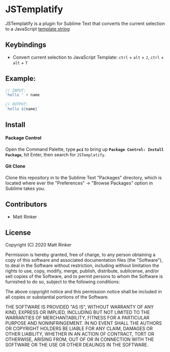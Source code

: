 # JSTemplatify
JSTemplatify is a plugin for Sublime Text that converts the current selection to a JavaScript [template string](https://developer.mozilla.org/en-US/docs/Web/JavaScript/Reference/Template_literals)

## Keybindings
- Convert current selection to JavaScript Template:  `ctrl` + `alt` + `J`, `ctrl` + `alt` + `T`

## Example:
```javascript
// INPUT:
'hello ' + name

// OUTPUT:
`hello ${name}`
```

## Install
#### Package Control
Open the Command Palette, type ***`pci`*** to bring up **`Package Control: Install Package`**, hit Enter,
then search for `JSTemplatify`.

#### Git Clone
Clone this repository in to the Sublime Text "Packages" directory, which is located where ever the
"Preferences" -> "Browse Packages" option in Sublime takes you.

## Contributors
- Matt Rinker

## License
Copyright (C) 2020 Matt Rinker

Permission is hereby granted, free of charge, to any person obtaining a copy
of this software and associated documentation files (the "Software"), to deal
in the Software without restriction, including without limitation the rights
to use, copy, modify, merge, publish, distribute, sublicense, and/or sell
copies of the Software, and to permit persons to whom the Software is furnished
to do so, subject to the following conditions:

The above copyright notice and this permission notice shall be included in all
copies or substantial portions of the Software.

THE SOFTWARE IS PROVIDED "AS IS", WITHOUT WARRANTY OF ANY KIND, EXPRESS OR
IMPLIED, INCLUDING BUT NOT LIMITED TO THE WARRANTIES OF MERCHANTABILITY,
FITNESS FOR A PARTICULAR PURPOSE AND NONINFRINGEMENT. IN NO EVENT SHALL THE
AUTHORS OR COPYRIGHT HOLDERS BE LIABLE FOR ANY CLAIM, DAMAGES OR OTHER
LIABILITY, WHETHER IN AN ACTION OF CONTRACT, TORT OR OTHERWISE, ARISING FROM,
OUT OF OR IN CONNECTION WITH THE SOFTWARE OR THE USE OR OTHER DEALINGS IN
THE SOFTWARE.
